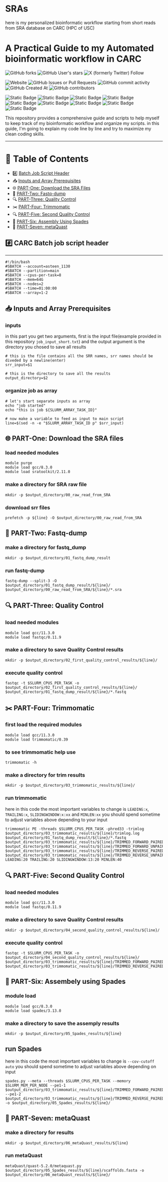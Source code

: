 # SRAs
here is my personalized bioinformatic workflow starting from short reads from SRA database on CARC (HPC of USC)

# A Practical Guide to my Automated bioinformatic workflow in CARC
![GitHub forks](https://img.shields.io/github/forks/KambizKalhor/my_personalized_bioinformatic_workflow)
![GitHub User's stars](https://img.shields.io/github/stars/KambizKalhor)
![X (formerly Twitter) Follow](https://img.shields.io/twitter/follow/KambizKalhor)

![Website](https://img.shields.io/website?url=https%3A%2F%2Fadsteen.github.io%2F&up_message=Steen%20Lab&up_color=ccd5ae&style=for-the-badge&logo=ocean)
![GitHub Issues or Pull Requests](https://img.shields.io/github/issues/KambizKalhor/my_personalized_bioinformatic_workflow?style=for-the-badge&color=e9edc9)
![GitHub commit activity](https://img.shields.io/github/commit-activity/t/KambizKalhor/my_personalized_bioinformatic_workflow?style=for-the-badge&color=fefae0)
![GitHub Created At](https://img.shields.io/github/created-at/KambizKalhor/my_personalized_bioinformatic_workflow?style=for-the-badge&color=faedcd)
![GitHub contributors](https://img.shields.io/github/contributors/KambizKalhor/my_personalized_bioinformatic_workflow?style=for-the-badge&color=d4a373)


![Static Badge](https://img.shields.io/badge/Bash-%23D989C3?style=for-the-badge&logo=linux&logoColor=black&labelColor=%23FFE4C4)
![Static Badge](https://img.shields.io/badge/Python-%234BBF9E?style=for-the-badge&logo=python&logoColor=black&labelColor=%23FFE4C4)
![Static Badge](https://img.shields.io/badge/R-%23D9C873?style=for-the-badge&logo=R&logoColor=black&labelColor=%23FFE4C4)
![Static Badge](https://img.shields.io/badge/Git-%23F29D7E?style=for-the-badge&logo=GIT&logoColor=black&labelColor=%23FFE4C4)
![Static Badge](https://img.shields.io/badge/docker-%23F27E7E?style=for-the-badge&logo=docker&logoColor=black&labelColor=%23FFE4C4)
![Static Badge](https://img.shields.io/badge/Obsidian-%23D93D93?style=for-the-badge&logo=Obsidian&logoColor=black&labelColor=%23FFE4C4)
![Static Badge](https://img.shields.io/badge/gitkraken-%2359C1D9?style=for-the-badge&logo=gitkraken&logoColor=black&labelColor=%23FFE4C4)
![Static Badge](https://img.shields.io/badge/LaTeX-%2333A67C?style=for-the-badge&logo=LaTeX&logoColor=black&labelColor=%23FFE4C4)
![Static Badge](https://img.shields.io/badge/mysql-%23F27A5E?style=for-the-badge&logo=mysql&logoColor=black&labelColor=%23FFE4C4)

This repository provides a comprehensive guide and scripts to help myself to keep track of my bioinformatic workflow and organize my scripts.
in this guide, I'm going to explain my code line by line and try to maximize my clean coding skills.

---


# 📑 Table of Contents

- #️⃣ [Batch Job Script Header](#batch-job-script-header)
- 📥 [Inputs and Array Prerequisites](#inputs-and-array-prerequisites)
- 🌐 [PART-One: Download the SRA Files](#part-one-download-the-sra-files)
- 🔨 [PART-Two: Fastq-dump](#part-two-fastq-dump)
- 🔍 [PART-Three: Quality Control](#part-three-quality-control)
- ✂️ [PART-Four: Trimmomatic](#part-four-trimmomatic)
- 🔍 [PART-Five: Second Quality Control](#part-five-second-quality-control)
- 🧬 [PART-Six: Assembly Using Spades](#part-six-assembly-using-spades)
- 📝 [PART-Seven: metaQuast]()

## #️⃣ CARC Batch job script header
---
```
#!/bin/bash
#SBATCH --account=asteen_1130
#SBATCH --partition=main
#SBATCH --cpus-per-task=8
#SBATCH --mem=64G
#SBATCH --nodes=2
#SBATCH --time=01:00:00
#SBATCH --array=1-2
```

## 📥 Inputs and Array Prerequisites
### inputs
in this part you get two arguments, first is the input file(example provided in this repository `job_input_short.txt`) and the output argument is the directory you chosed to save all results
```
# this is the file contains all the SRR names, srr names should be diveded by a newline(enter)
srr_input=$1

# this is the directory to save all the results
output_directory=$2
```

### organize job as array
```
# let's start separate inputs as array
echo "job started"
echo "this is job ${SLURM_ARRAY_TASK_ID}"

# now make a variable to feed as input to main script
line=$(sed -n -e "$SLURM_ARRAY_TASK_ID p" $srr_input)
```

## 🌐 PART-One: Download the SRA files
### load needed modules
```
module purge
module load gcc/8.3.0
module load sratoolkit/2.11.0

```

### make a directory for SRA raw file
```
mkdir -p $output_directory/00_raw_read_from_SRA
```

### download srr files
```
prefetch -p ${line} -O $output_directory/00_raw_read_from_SRA
```

## 🔨 PART-Two: Fastq-dump
### make a directory for fastq_dump
```
mkdir -p $output_directory/01_fastq_dump_result
```
### run fastq-dump
```
fastq-dump --split-3 -O $output_directory/01_fastq_dump_result/${line}/ $output_directory/00_raw_read_from_SRA/${line}/*.sra
```

## 🔍 PART-Three: Quality Control
### load needed modules
```
module load gcc/11.3.0
module load fastqc/0.11.9
```

### make a directory to save Quality Control results
```
mkdir -p $output_directory/02_first_quality_control_results/${line}/
```

### execute quality control
```
fastqc -t $SLURM_CPUS_PER_TASK -o  $output_directory/02_first_quality_control_results/${line}/  $output_directory/01_fastq_dump_result/${line}/*.fastq
```

## ✂️ PART-Four: Trimmomatic
### first load the required modules
```
module load gcc/11.3.0
module load trimmomatic/0.39
```

### to see trimmomatic help use
```
trimmomatic -h
```

### make a directory for trim results
```
mkdir -p $output_directory/03_trimmomatic_results/${line}/
```

### run trimmomatic
here in this code the most important variables to change is `LEADING:x`, `TRAILING:x`, `SLIDINGWINDOW:x:xx` and `MINLEN:xx`
you should spend sometime to adjust variables above depending to your input
```
trimmomatic PE -threads $SLURM_CPUS_PER_TASK -phred33 -trimlog $output_directory/03_trimmomatic_results/${line}/trimlog.log $output_directory/01_fastq_dump_result/${line}/*.fastq $output_directory/03_trimmomatic_results/${line}/TRIMMED_FORWARD_PAIRED_R1.fastq $output_directory/03_trimmomatic_results/${line}/TRIMMED_FORWARD_UNPAIRED_R1.fastq $output_directory/03_trimmomatic_results/${line}/TRIMMED_REVERSE_PAIRED_R2.fastq $output_directory/03_trimmomatic_results/${line}/TRIMMED_REVERSE_UNPAIRED_R2.fastq LEADING:20 TRAILING:20 SLIDINGWINDOW:13:20 MINLEN:40
```

## 🔍 PART-Five: Second Quality Control
### load needed modules
```
module load gcc/11.3.0
module load fastqc/0.11.9
```

### make a directory to save Quality Control results
```
mkdir -p $output_directory/04_second_quality_control_results/${line}/
```
### execute quality control
```
fastqc -t $SLURM_CPUS_PER_TASK -o  $output_directory/04_second_quality_control_results/${line}/  $output_directory/03_trimmomatic_results/${line}/TRIMMED_FORWARD_PAIRED_R1.fastq $output_directory/03_trimmomatic_results/${line}/TRIMMED_REVERSE_PAIRED_R2.fastq
```

## 🧬 PART-Six: Assembely using Spades
### module load
```
module load gcc/8.3.0
module load spades/3.13.0
```

### make a directory to save the assemply results
```
mkdir -p $output_directory/05_Spades_results/${line}
```

## run Spades
here in this code the most important variables to change is `--cov-cutoff auto`
you should spend sometime to adjust variables above depending on input
```
spades.py --meta --threads $SLURM_CPUS_PER_TASK --memory $SLURM_MEM_PER_NODE --pe1-1 $output_directory/03_trimmomatic_results/${line}/TRIMMED_FORWARD_PAIRED_R1.fastq --pe1-2 $output_directory/03_trimmomatic_results/${line}/TRIMMED_REVERSE_PAIRED_R2.fastq -o $output_directory/05_Spades_results/${line}/
```

## 📝 PART-Seven: metaQuast
### make a directory for results
```
mkdir -p $output_directory/06_metaQuast_results/${line}
```
### run metaQuast
```
metaQuast/quast-5.2.0/metaquast.py $output_directory/05_Spades_results/${line}/scaffolds.fasta -o $output_directory/06_metaQuast_results/${line}/
```



